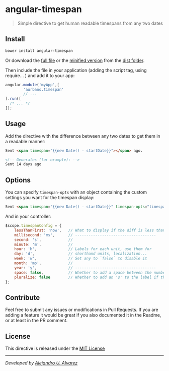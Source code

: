 # angular-timespan
> Simple directive to get human readable timespans from any two dates

## Install

```bash
bower install angular-timespan
```

Or download the [full file](https://github.com/aurbano/angular-timespan/blob/master/dist/angular-timespan.js) or the [minified version](https://github.com/aurbano/angular-timespan/blob/master/dist/angular-timespan.min.js) from the [dist folder](https://github.com/aurbano/angular-timespan/tree/master/dist).

Then include the file in your application (adding the script tag, using require... ) and add it to your app:

```js
angular.module('myApp',[
        'aurbano.timespan'
        // ...
].run([
  /* ... */
]);
```

## Usage
Add the directive with the difference between any two dates to get them in a readable manner:

```html
Sent <span timespan="{{new Date() - startDate}}"></span> ago.

<!-- Generates (for example): -->
Sent 14 days ago
```

## Options
You can specify `timespan-opts` with an object containing the custom settings you want for the timespan display:

```html
Sent <span timespan="{{new Date() - startDate}}" timespan-opts="timespanConfig"></span> ago.
```

And in your controller:

```js
$scope.timespanConfig = {
    lessThanFirst: 'now',   // What to display if the diff is less than the first available unit
    millisecond: 'ms',      // ------------------------------------
    second: 's',            // 
    minute: 'm',            // 
    hour: 'h',              // Labels for each unit, use them for
    day: 'd',               // shorthand units, localization...
    week: 'w',              // Set any to `false` to disable it
    month: 'mo',            //
    year: 'y',              // ------------------------------------
    space: false,           // Whether to add a space between the number and the label
    pluralize: false        // Whether to add an 's' to the label if the diff > 1
};
```

## Contribute
Feel free to submit any issues or modifications in Pull Requests. If you are adding a feature it would be great if you also documented it in the Readme, or at least in the PR comment.

## License
This directive is released under the [MIT License](https://github.com/aurbano/angular-timespan/blob/master/LICENSE)

-------
*Developed by [Alejandro U. Alvarez](http://urbanoalvarez.es)*
